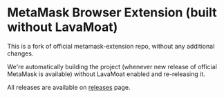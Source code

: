 # MetaMask Browser Extension (built without LavaMoat)

This is a fork of official metamask-extension repo, without any additional changes.

We're automatically building the project (whenever new release of official MetaMask is available) without LavaMoat enabled and re-releasing it.

All releases are available on [releases](https://github.com/synpress-io/metamask-extension/releases) page.
